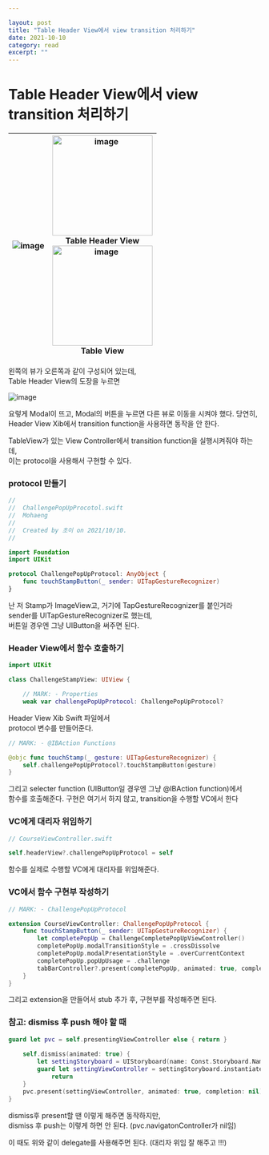 ```yaml
---

layout: post
title: "Table Header View에서 view transition 처리하기" 
date: 2021-10-10
category: read 
excerpt: ""
---
```


# Table Header View에서 view transition 처리하기

| ![image](https://user-images.githubusercontent.com/28949235/136684878-de7f97f5-6403-404a-a8d4-8fc817aa1738.png) | <img src="https://user-images.githubusercontent.com/28949235/136684913-bdee2d6f-7500-470d-939b-02ef8d89331f.png" alt="image" width=200 /><br/>Table Header View<br><img src="https://user-images.githubusercontent.com/28949235/136684917-05985673-e960-4f5c-979c-6f51d8946205.png" alt="image" width=200 /><br>Table View |
| ------------------------------------------------------------ | ------------------------------------------------------------ |

왼쪽의 뷰가 오른쪽과 같이 구성되어 있는데,  
Table Header View의 도장을 누르면 

![image](https://user-images.githubusercontent.com/28949235/136684957-261486af-4ccb-478c-b5f5-0bba1167777c.png)

요렇게 Modal이 뜨고, Modal의 버튼을 누르면 다른 뷰로 이동을 시켜야 했다.
당연히, Header View Xib에서 transition function을 사용하면 동작을 안 한다.

TableView가 있는 View Controller에서 transition function을 실행시켜줘야 하는데,  
이는 protocol을 사용해서 구현할 수 있다.

### protocol 만들기

```swift
//
//  ChallengePopUpProcotol.swift
//  Mohaeng
//
//  Created by 초이 on 2021/10/10.
//

import Foundation
import UIKit

protocol ChallengePopUpProtocol: AnyObject {
    func touchStampButton(_ sender: UITapGestureRecognizer)
}
```

난 저 Stamp가 ImageView고, 거기에 TapGestureRecognizer를 붙인거라  
sender를 UITapGestureRecognizer로 했는데,  
버튼일 경우엔 그냥 UIButton을 써주면 된다.

### Header View에서 함수 호출하기

```swift
import UIKit

class ChallengeStampView: UIView {

    // MARK: - Properties
    weak var challengePopUpProtocol: ChallengePopUpProtocol?
```

Header View Xib Swift 파일에서   
protocol 변수를 만들어준다. 

```swift
// MARK: - @IBAction Functions

@objc func touchStamp(_ gesture: UITapGestureRecognizer) {
    self.challengePopUpProtocol?.touchStampButton(gesture)
}
```

그리고 selecter function (UIButton일 경우엔 그냥 @IBAction function)에서  
함수를 호출해준다. 구현은 여기서 하지 않고, transition을 수행할 VC에서 한다

### VC에게 대리자 위임하기

```swift
// CourseViewController.swift

self.headerView?.challengePopUpProtocol = self
```

함수를 실제로 수행할 VC에게 대리자를 위임해준다.

### VC에서 함수 구현부 작성하기

```swift
// MARK: - ChallengePopUpProtocol

extension CourseViewController: ChallengePopUpProtocol {
    func touchStampButton(_ sender: UITapGestureRecognizer) {
        let completePopUp = ChallengeCompletePopUpViewController()
        completePopUp.modalTransitionStyle = .crossDissolve
        completePopUp.modalPresentationStyle = .overCurrentContext
        completePopUp.popUpUsage = .challenge
        tabBarController?.present(completePopUp, animated: true, completion: nil)
    }
}
```

그리고 extension을 만들어서 stub 추가 후, 구현부를 작성해주면 된다.



### 참고: dismiss 후 push 해야 할 때

```swift
guard let pvc = self.presentingViewController else { return }
        
	self.dismiss(animated: true) {
		let settingStoryboard = UIStoryboard(name: Const.Storyboard.Name.setting, bundle: nil)
		guard let settingViewController = settingStoryboard.instantiateViewController(withIdentifier: Const.ViewController.Identifier.setting) as? SettingViewController else {
			return
    }	
	pvc.present(settingViewController, animated: true, completion: nil)
}
```

dismiss후 present할 땐 이렇게 해주면 동작하지만,  
dismiss 후 push는 이렇게 하면 안 된다. (pvc.navigatonController가 nil임)

이 때도 위와 같이 delegate를 사용해주면 된다. (대리자 위임 잘 해주고 !!!)

